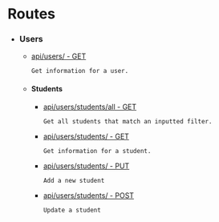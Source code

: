 Routes
===

* ### Users
    * [api/users/ - GET](users/users-get.md)

        `Get information for a user.`
    * #### Students
        * [api/users/students/all - GET](users/students/students-get-all.md)

            `Get all students that match an inputted filter.`
        * [api/users/students/ - GET](users/students/students-get.md)

            `Get information for a student.`

        * [api/users/students/ - PUT](users/students/students-put.md)

            `Add a new student`

        * [api/users/students/ - POST](users/students/students-post.md)

            `Update a student`